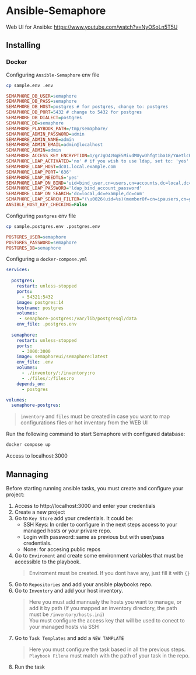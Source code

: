 # Ansible-Semaphore
Web UI for Ansible: 
https://www.youtube.com/watch?v=NyOSoLn5T5U

## Installing

### Docker

Configuring `Ansible-Semaphore` env file
```bash
cp sample.env .env
```
```ini
SEMAPHORE_DB_USER=semaphore
SEMAPHORE_DB_PASS=semaphore
SEMAPHORE_DB_HOST=postgres # for postgres, change to: postgres
SEMAPHORE_DB_PORT=5432 # change to 5432 for postgres
SEMAPHORE_DB_DIALECT=postgres
SEMAPHORE_DB=semaphore
SEMAPHORE_PLAYBOOK_PATH=/tmp/semaphore/
SEMAPHORE_ADMIN_PASSWORD=admin
SEMAPHORE_ADMIN_NAME=admin
SEMAPHORE_ADMIN_EMAIL=admin@localhost
SEMAPHORE_ADMIN=admin
SEMAPHORE_ACCESS_KEY_ENCRYPTION=1/grJgO4zNgE5MivdMUywDhfgt1ba18/YAetlcBbt9Q= # Generated by using the following command: `head -c32 /dev/urandom | base64`
SEMAPHORE_LDAP_ACTIVATED='no' # if you wish to use ldap, set to: 'yes' 
SEMAPHORE_LDAP_HOST=dc01.local.example.com
SEMAPHORE_LDAP_PORT='636'
SEMAPHORE_LDAP_NEEDTLS='yes'
SEMAPHORE_LDAP_DN_BIND='uid=bind_user,cn=users,cn=accounts,dc=local,dc=shiftsystems,dc=net'
SEMAPHORE_LDAP_PASSWORD='ldap_bind_account_password'
SEMAPHORE_LDAP_DN_SEARCH='dc=local,dc=example,dc=com'
SEMAPHORE_LDAP_SEARCH_FILTER="(\u0026(uid=%s)(memberOf=cn=ipausers,cn=groups,cn=accounts,dc=local,dc=example,dc=com))"
ANSIBLE_HOST_KEY_CHECKING=False
```

Configuring `postgres` env file
```bash
cp sample.postgres.env .postgres.env
```
```ini
POSTGRES_USER=semaphore
POSTGRES_PASSWORD=semaphore
POSTGRES_DB=semaphore
```

Configuring a `docker-compose.yml`
```yml
services:
  
  postgres:
    restart: unless-stopped
    ports:
      - 54321:5432
    image: postgres:14
    hostname: postgres
    volumes: 
     - semaphore-postgres:/var/lib/postgresql/data
    env_file: .postgres.env
  
  semaphore:
    restart: unless-stopped
    ports:
      - 3000:3000
    image: semaphoreui/semaphore:latest
    env_file: .env
    volumes:
      - ./inventory/:/inventory:ro     
      - ./files/:/files:ro       
    depends_on:
      - postgres

volumes:
  semaphore-postgres:
```

> `inventory` and `files` must be created in case you want to map configurations files or hot inventory from the WEB UI

Run the following command to start Semaphore with configured database:
```bash
docker compose up
```

Access to localhost:3000

## Mannaging 

Before starting running ansible tasks, you must create and configure your project:

1. Access to http://localhost:3000 and enter  your credentials
2. Create a new project 
3. Go to `Key Store` add your credentials. It could be: 
   - SSH Keys: In order to configure in the next steps access to your managed hosts or your privare repo. 
   - Login with password: same as previous but with user/pass credentials.
   - None: for accesing public repos
4. Go to `Enviroment` and create some environment variables that must be accessible to the playbook. 
   > Enviroment must be created. If you dont have any, just fill it with `{}`
5. Go to `Repositories` and add your ansible playbooks repo. 
6. Go to `Inventory` and add your host inventory.
   > Here you must add mannualy the hosts you want to manage, or add it by path (If you mapped an inventory directory, the path must be `/inventory/hosts.ini`) <br>
   > You must configure the access key that will be used to conect to your managed hosts via SSH
7. Go to `Task Templates` and add a `NEW TAMPLATE`
   > Here you must configure the task based in all the previous steps. <br>
   > `Playbook Filena` must match with the path of your task in the repo.
8. Run the task
